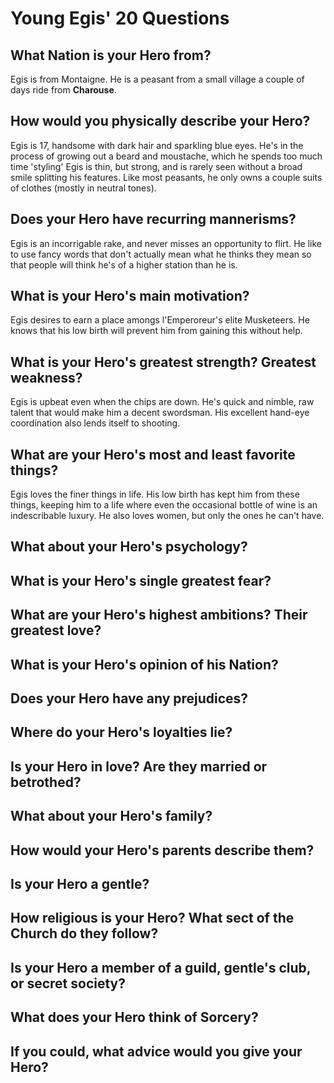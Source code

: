 # Young Egis' 20 Questions

## What Nation is your Hero from?
Egis is from Montaigne.  He is a peasant from a small village a couple of days ride from **Charouse**.

## How would you physically describe your Hero?
Egis is 17, handsome with dark hair and sparkling blue eyes.  He's in the process of growing out a beard and moustache, which he spends too much time 'styling'  Egis is thin, but strong, and is rarely seen without a broad smile splitting his features.  Like most peasants, he only owns a couple suits of clothes (mostly in neutral tones).

## Does your Hero have recurring mannerisms?
Egis is an incorrigable rake, and never misses an opportunity to flirt.  He like to use fancy words that don't actually mean what he thinks they mean so that people will think he's of a higher station than he is.

## What is your Hero's main motivation?
Egis desires to earn a place amongs l'Emperoreur's elite Musketeers.  He knows that his low birth will prevent him from gaining this without help.

## What is your Hero's greatest strength?  Greatest weakness?
Egis is upbeat even when the chips are down.  He's quick and nimble, raw talent that would make him a decent swordsman.  His excellent hand-eye coordination also lends itself to shooting.

## What are your Hero's most and least favorite things?
Egis loves the finer things in life.  His low birth has kept him from these things, keeping him to a life where even the occasional bottle of wine is an indescribable luxury.  He also loves women, but only the ones he can't have.


## What about your Hero's psychology?
## What is your Hero's single greatest fear?
## What are your Hero's highest ambitions?  Their greatest love?
## What is your Hero's opinion of his Nation?
## Does your Hero have any prejudices?
## Where do your Hero's loyalties lie?
## Is your Hero in love?  Are they married or betrothed?
## What about your Hero's family?
## How would your Hero's parents describe them?
## Is your Hero a gentle?
## How religious is your Hero?  What sect of the Church do they follow?
## Is your Hero a member of a guild, gentle's club, or secret society?
## What does your Hero think of Sorcery?
## If you could, what advice would you give your Hero?
